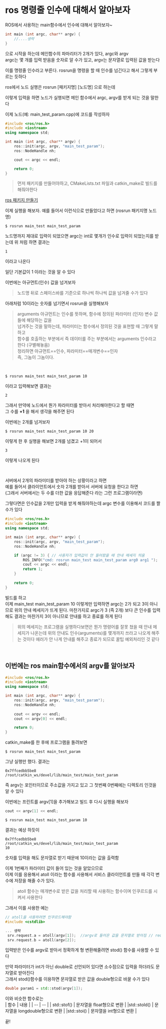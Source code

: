 # ros 명령줄 인수에 대해서 알아보자
ROS에서 사용하는 main함수에서 인수에 대해서 알아보자~

```cpp
int main (int argc, char** argv) {
    //....생략
}
```
으로 시작을 하는데 메인함수의 파마리터가 2개가 있다, argc와 argv  
argc는 몇 개를 입력 받음을 숫자로 알 수가 있고,
argv는 문자열로 입력된 값을 받는다   

이를 명령줄 인수라고 부른다. rosrun을 명령을 할 때 인수를 넘긴다고 해서 그렇게 부르는 듯하다

ros에서 노드 실행은 rosrun [패키지명] [노드명] 으로 하는데

이렇게 입력을 하면 노드가 실행되면 메인 함수에서 argc, argv를 받게 되는 것을 말한다

이제 노드(예: main_test_param.cpp)에 코드를 작성하자
```cpp
#include <ros/ros.h>
#include <iostream>
using namespace std;

int main (int argc, char** argv) {
    ros::init(argc, argv, "main_test_param");
    ros::NodeHandle nh;

    cout << argc << endl;

    return 0;
}
```

> 먼저 패키지를 만들어야하고, CMakeLists.txt 파일과 catkin_make로 빌드를 해줘야한다


[ros 패키지 만들기](/tag/catkin_create_pkg)

이제 실행을 해보자. 예를 들어서 이런식으로 만들었다고 하면 (rosrun 패키지명 노드명)
```
$ rosrun main_test main_test_param
```

노드명까지 제대로 입력이 되었으면 argc는 int로 몇개가 인수로 입력이 되었는지를 받는데
위 처럼 하면 결과는 
```
1
```
이라고 나온다

일단 기본값이 1 이라는 것을 알 수 있다

이번에는 아규먼트(인수) 값을 넘겨보자

> 노드명 뒤로 스페이스바를 기준으로 하나씩 하나씩 값을 넘겨줄 수가 있다

아래처럼 10이라는 숫자를 넘기면서 rosrun을 실행해보자


> arguments 아규먼트는 인수를 뜻하며, 함수에 정의된 파라미터 (인자) 변수 값들에 해당하는 값을   
넘겨주는 것을 말하는데, 파라미터는 함수에서 정의된 것을 표현할 때 그렇게 말하고   
함수를 호출하는 부분에서 즉 데이터를 주는 부분에서는 arguments 인수라고 한다 (구별해놓음)  
정리하면 아규먼트==인수, 파라미터==매개변수==인자  
즉, 그놈이 그놈이다. 


<br/>

```
$ rosrun main_test main_test_param 10
```
이라고 입력해보면 결과는 
```
2
```
그래서 만약에 노드에서 뭔가 파라미터를 받아서 처리해야한다고 할 때면   
그 수를 **+1** 을 해서 생각을 해주면 된다

이번에는 2개를 넘겨보자
```
$ rosrun main_test main_test_param 10 20
```

이렇게 한 후 실행을 해보면 2개를 넘겼고 +1이 되어서 

```
3
```
이렇게 나오게 된다

<br/>

서버에서 2개의 파라미터를 받아야 하는 상황이라고 하면   
예를 들어서 클라이언트에서 숫자 2개를 받아서 서버에 요청을 한다고 하면   
(그래서 서버에서는 두 수를 더한 값을 응답해준다 라는 그런 프로그램이라면)

그렇다면은 인수값을 2개만 입력을 받게 해줘야하는데 argc 변수를 이용해서 코드를 짤 수가 있다

```cpp
#include <ros/ros.h>
#include <iostream>
using namespace std;

int main (int argc, char** argv) {
    ros::init(argc, argv, "main_test_param");
    ros::NodeHandle nh;

    if (argc != 3) { // 사용자가 입력값이 안 들어왔을 때 안내 메세지 띄움
        ROS_INFO("cmd: rosrun main_test main_test_param arg0 arg1 ");
        cout << argc << endl;
        return 1;
    }
    
    return 0;
}
```
빌드를 하고   
이제 main_test main_test_param 10 이렇게만 입력하면 argc는 2가 되고 3이 아니므로 
위의 안내 메세지가 뜨게 된다. 마찬가지로 argc가 3 (즉 2개) 보다 큰 인수를 입력해도 결과는 
마찬가지 3이 아니므로 안내를 하고 종료를 하게 된다

> 위의 메세지는 프로그램을 실행하다보면은 뭔가 명령어를 잘못 쳤을 때 안내 메세지가 나온는데 
위의 안내도 인수(arguments)를 몇개까지 쓰라고 나오게 해주는 것이다
에러가 안 나게 안내를 해주고 종료가 되므로 꿀팁 예외처리인 것 같다

<br/>

## 이번에는 ros main함수에서의 argv를 알아보자

```cpp
#include <ros/ros.h>
#include <iostream>
using namespace std;

int main (int argc, char** argv) {
    ros::init(argc, argv, "main_test_param");
    ros::NodeHandle nh;
    
    cout << argv << endl;
    cout << argv[0] << endl;

    return 0;
}
```
catkin_make를 한 후에 프로그램을 돌려보면

```
$ rosrun main_test main_test_param
```
그냥 실행만 했다. 결과는 

```
0x7ffcedbb5be8
/root/catkin_ws/devel/lib/main_test/main_test_param
```
즉 argv는 포인터이므로 주소값을 가지고 있고
그 첫번째 0번째에는 디렉토리 인것을 알 수 있다

이번에는 프린트를 argv[1]을 추가해보고 빌드 후 다시 실행을 해보자
```cpp
cout << argv[1] << endl;
```

```
$ rosrun main_test main_test_param 10
```
결과는 예상 하듯이

```
0x7ffcedbb5be8
/root/catkin_ws/devel/lib/main_test/main_test_param
10
```

숫자를 입력을 해도 문자열로 받기 때문에 10이라는 값을 출력함

이제 1번째가 파라미터 값이 들어 있는 것을 알았으므로  
이제 이를 응용해서 atoll 이라는 함수를 사용해서 서비스 클라이언트를 만들 때
각각 변수에 저장을 해줄 수가 있다. 

> atoll 함수는 매개변수로 받은 값을 처리할 때 사용하는 함수이며 
인쿠르드를 시켜서 사용한다

그래서 이를 사용한 예는
```cpp
// atoll을 사용하려면 인쿠르드해야함
#include <cstdlib>

... 생략
 srv.request.a = atoll(argv[1]);  //argv로 들어온 값을 문자열로 받아짐 // request.a 에 저장
 srv.request.b = atoll(argv[2]);
```

입력받은 인수를 argv로 받아서 정확하게 형 변환해줄려면
stod() 함수를 사용할 수 있다

만약 파라미터가 int가 아닌 double로 선언되어 있다면 
소수점으로 입력을 하더라도 문자열로 받아진다  
그래서 stod()함수를 이용하면 문자열로 받은 값을 double형으로 바꿀 수가 있다

```cpp
double param1 = std::stod(argv[1]);
```

이와 비슷한 함수로는   
| 함수 | 내용 |
| -- | -- |
| std::stof()  | 문자열을 float형으로 변환  |
|std::stold() | 문자열을 longdouble형으로 변환  |
|std::stoi() | 문자열을 int형으로 변환  |

끝!